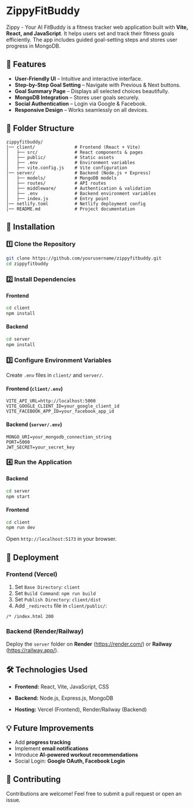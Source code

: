 # ZippyFitBuddy

Zippy - Your AI FitBuddy is a fitness tracker web application built with **Vite, React, and JavaScript**. It helps users set and track their fitness goals efficiently. The app includes guided goal-setting steps and stores user progress in MongoDB.

## 🚀 Features

- **User-Friendly UI** – Intuitive and interactive interface.
- **Step-by-Step Goal Setting** – Navigate with Previous & Next buttons.
- **Goal Summary Page** – Displays all selected choices beautifully.
- **MongoDB Integration** – Stores user goals securely.
- **Social Authentication** – Login via Google & Facebook.
- **Responsive Design** – Works seamlessly on all devices.

## 📂 Folder Structure

```
zippyfitbuddy/
│── client/               # Frontend (React + Vite)
│   ├── src/              # React components & pages
│   ├── public/           # Static assets
│   ├── .env              # Environment variables
│   ├── vite.config.js    # Vite configuration
│── server/               # Backend (Node.js + Express)
│   ├── models/           # MongoDB models
│   ├── routes/           # API routes
│   ├── middleware/       # Authentication & validation
│   ├── .env              # Backend environment variables
│   ├── index.js          # Entry point
│── netlify.toml          # Netlify deployment config
│── README.md             # Project documentation
```

## 🔧 Installation

### 1️⃣ Clone the Repository
```sh
git clone https://github.com/yourusername/zippyfitbuddy.git
cd zippyfitbuddy
```

### 2️⃣ Install Dependencies
#### **Frontend**
```sh
cd client
npm install
```
#### **Backend**
```sh
cd server
npm install
```

### 3️⃣ Configure Environment Variables
Create `.env` files in `client/` and `server/`.
#### **Frontend (`client/.env`)**
```env
VITE_API_URL=http://localhost:5000
VITE_GOOGLE_CLIENT_ID=your_google_client_id
VITE_FACEBOOK_APP_ID=your_facebook_app_id
```
#### **Backend (`server/.env`)**
```env
MONGO_URI=your_mongodb_connection_string
PORT=5000
JWT_SECRET=your_secret_key
```

### 4️⃣ Run the Application
#### **Backend**
```sh
cd server
npm start
```
#### **Frontend**
```sh
cd client
npm run dev
```
Open `http://localhost:5173` in your browser.

## 🚀 Deployment

### **Frontend (Vercel)**
1. Set `Base Directory`: `client`
2. Set `Build Command`: `npm run build`
3. Set `Publish Directory`: `client/dist`
4. Add `_redirects` file in `client/public/`:
```
/* /index.html 200
```

### **Backend (Render/Railway)**
Deploy the `server` folder on **Render** (https://render.com/) or **Railway** (https://railway.app/).

## 🛠 Technologies Used
- **Frontend:** React, Vite, JavaScript, CSS
- **Backend:** Node.js, Express.js, MongoDB

- **Hosting:** Vercel (Frontend), Render/Railway (Backend)

## 💡 Future Improvements
- Add **progress tracking**
- Implement **email notifications**
- Introduce **AI-powered workout recommendations**
- Social Login: **Google OAuth, Facebook Login**

## 🤝 Contributing
Contributions are welcome! Feel free to submit a pull request or open an issue.
